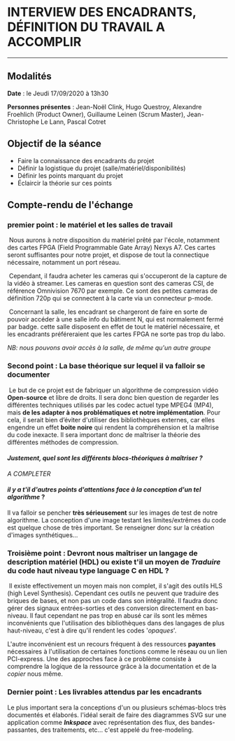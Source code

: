# INTERVIEW DES ENCADRANTS, DÉFINITION DU TRAVAIL A ACCOMPLIR 

---

## Modalités

**Date** : le Jeudi 17/09/2020 à 13h30 

**Personnes présentes** : Jean-Noël Clink, Hugo Questroy, Alexandre Froehlich  (Product Owner), Guillaume Leinen (Scrum Master), Jean-Christophe Le Lann, Pascal Cotret



## Objectif de la séance 

- Faire la connaissance des encadrants du projet
- Définir la logistique du projet (salle/matériel/disponibilités)
- Définir les points marquant du projet 
- Éclaircir la théorie sur ces points 



## Compte-rendu de l'échange 

### premier point  : le matériel et les salles de travail 

​	Nous aurons à notre disposition du matériel prêté par l'école, notamment des cartes FPGA (Field Programmable Gate Array) Nexys A7.  Ces cartes seront suffisantes pour notre projet, et dispose de tout la connectique nécessaire, notamment un port réseau. 

​	Cependant, il faudra acheter les cameras qui s'occuperont de la capture de la vidéo à streamer. Les cameras en question sont des cameras CSI, de référence Omnivision 7670 par exemple. Ce sont des petites cameras de définition 720p qui se connectent à la carte via un connecteur p-mode.

​	Concernant la salle, les encadrant se chargeront de faire en sorte de pouvoir accéder à une salle info du bâtiment N, qui est normalement fermé par badge. cette salle disposent en effet de tout le matériel nécessaire, et les encadrants préféreraient que les cartes FPGA ne sorte pas trop du labo. 

*NB: nous pouvons avoir accès à la salle, de même qu'un autre groupe* 



### Second point : La base théorique sur lequel il va falloir se documenter

​	Le but de ce projet est de fabriquer un algorithme de compression vidéo **Open-source** et libre de droits. Il sera donc bien question de regarder les différentes techniques utilisés par les codec actuel type MPEG4 (MP4), mais **de les adapter à nos problématiques et notre implémentation**. Pour cela, il serait bien d’éviter d'utiliser des bibliothèques externes, car elles engendre un effet **boite noire** qui rendent la compréhension et la maîtrise du code inexacte. Il sera important donc de maîtriser la théorie des différentes méthodes de compression. 

#### *Justement, quel sont les différents blocs-théoriques à maîtriser ?*

*A COMPLETER*

#### *il y a t'il d'autres points d'attentions face à la conception d'un tel algorithme* ? 

Il va falloir se pencher **très sérieusement** sur les images de test de notre algorithme. La conception d'une image testant les limites/extrêmes du code est quelque chose de très important. Se renseigner donc sur la création d'images synthétiques...



### Troisième point : Devront nous maîtriser un langage de description matériel (HDL) ou existe t'il un moyen de *Traduire* du code haut niveau type language C en HDL ? 

​	Il existe effectivement un moyen mais non complet, il s'agit des outils HLS (high Level Synthesis). Cependant ces outils ne peuvent que traduire des briques de bases, et non pas un code dans son intégralité. Il faudra donc gérer des signaux entrées-sorties et des conversion directement en bas-niveau. Il faut cependant ne pas trop en abusé car ils sont les mêmes inconvénients que l'utilisation des bibliothèques dans des langages de plus haut-niveau, c'est à dire qu'il rendent les codes '*opaques*'. 

L'autre inconvénient est un recours fréquent à des ressources **payantes** nécessaires à l'utilisation de certaines fonctions comme le réseau ou un lien PCI-express. Une des approches face à ce problème consiste à comprendre la logique de la ressource grâce à la documentation et de la *copier* nous même. 



### Dernier point : Les livrables attendus par les encadrants 

Le plus important sera la conceptions d'un ou plusieurs schémas-blocs très documentés et élaborés. l'idéal serait de faire des diagrammes SVG sur une application comme ***Inkspace*** avec représentation des flux, des bandes-passantes, des traitements, etc... c'est appelé du free-modeling. 











